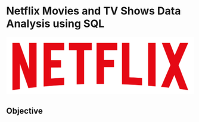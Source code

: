 # Netflix Movies and TV Shows Data Analysis using SQL

![Netflix Logo](https://github.com/ver369/sql_project_netflix/blob/main/logo.png)

## Objective
